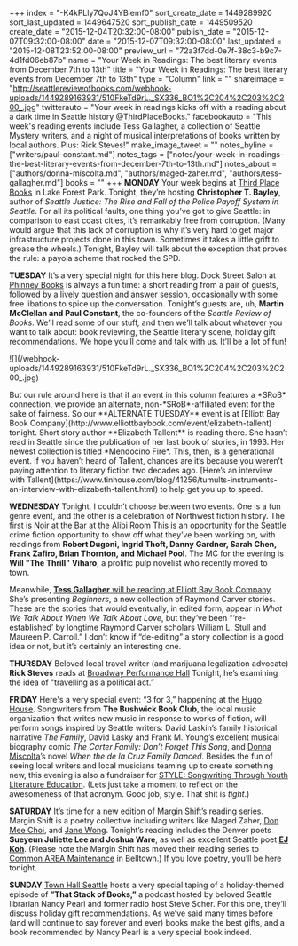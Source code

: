 +++
index = "-K4kPLly7QoJ4YBiemf0"
sort_create_date = 1449289920
sort_last_updated = 1449647520
sort_publish_date = 1449509520
create_date = "2015-12-04T20:32:00-08:00"
publish_date = "2015-12-07T09:32:00-08:00"
date = "2015-12-07T09:32:00-08:00"
last_updated = "2015-12-08T23:52:00-08:00"
preview_url = "72a3f7dd-0e7f-38c3-b9c7-4d1fd06eb87b"
name = "Your Week in Readings: The best literary events from December 7th to 13th"
title = "Your Week in Readings: The best literary events from December 7th to 13th"
type = "Column"
link = ""
shareimage = "http://seattlereviewofbooks.com/webhook-uploads/1449289163931/510FkeTd9rL._SX336_BO1%2C204%2C203%2C200_.jpg"
twitterauto = "Your week in readings kicks off with a reading about a dark time in Seattle history @ThirdPlaceBooks."
facebookauto = "This week's reading events include Tess Gallagher, a collection of Seattle Mystery writers, and a night of musical interpretations of books written by local authors. Plus: Rick Steves!"
make_image_tweet = ""
notes_byline = ["writers/paul-constant.md"]
notes_tags = ["notes/your-week-in-readings-the-best-literary-events-from-december-7th-to-13th.md"]
notes_about = ["authors/donna-miscolta.md", "authors/maged-zaher.md", "authors/tess-gallagher.md"]
books = ""
+++
**MONDAY** Your week begins at [Third Place Books](http://www.thirdplacebooks.com/event/lfp-seattle-justice-rise-and-fall-police-payoff-system-seattle-christopher-t-bayley) in Lake Forest Park. Tonight, they’re hosting **Christopher T. Bayley**, author of *Seattle Justice: The Rise and Fall of the Police Payoff System in Seattle*. For all its political faults, one thing you’ve got to give Seattle: in comparison to east coast cities, it’s remarkably free from corruption. (Many would argue that this lack of corruption is why it’s very hard to get major infrastructure projects done in this town. Sometimes it takes a little grift to grease the wheels.) Tonight, Bayley will talk about the exception that proves the rule: a payola scheme that rocked the SPD.

**TUESDAY** It’s a very special night for this here blog. Dock Street Salon at [Phinney Books](http://www.phinneybooks.com/upcoming-events/2015/12/8/dock-street-salon-paul-constant-and-martin-mcclellan) is always a fun time: a short reading from a pair of guests, followed by a lively question and answer session, occasionally with some free libations to spice up the conversation. Tonight’s guests are, uh, **Martin McClellan and Paul Constant**, the co-founders of the *Seattle Review of Books*. We’ll read some of our stuff, and then we’ll talk about whatever you want to talk about: book reviewing, the Seattle literary scene, holiday gift recommendations. We hope you’ll come and talk with us. It’ll be a lot of fun!

<p class="image-left">![](/webhook-uploads/1449289163931/510FkeTd9rL._SX336_BO1%2C204%2C203%2C200_.jpg)</p>But our rule around here is that if an event in this column features a *SRoB* connection, we provide an alternate, non-*SRoB*-affiliated event for the sake of fairness. So our **ALTERNATE TUESDAY** event is at [Elliott Bay Book Company](http://www.elliottbaybook.com/event/elizabeth-tallent) tonight. Short story author **Elizabeth Tallent** is reading there. She hasn’t read in Seattle since the publication of her last book of stories, in 1993. Her newest collection is titled *Mendocino Fire*. This, then, is a generational event.  If you haven’t heard of Tallent, chances are it’s because you weren’t paying attention to literary fiction two decades ago. [Here’s an interview with Tallent](https://www.tinhouse.com/blog/41256/tumults-instruments-an-interview-with-elizabeth-tallent.html) to help get you up to speed.

**WEDNESDAY** Tonight, I couldn’t choose between two events. One is a fun genre event, and the other is a celebration of Northwest fiction history. The first is [Noir at the Bar at the Alibi Room](https://www.facebook.com/events/860949987345226/) This is an opportunity for the Seattle crime fiction opportunity to show off what they’ve been working on, with readings from **Robert Dugoni, Ingrid Thoft, Danny Gardner, Sarah Chen, Frank Zafiro, Brian Thornton, and Michael Pool**. The MC for the evening is **Will "The Thrill" Viharo**, a prolific pulp novelist who recently moved to town.

Meanwhile, [**Tess Gallagher** will be reading at Elliott Bay Book Company](http://www.elliottbaybook.com/event/tess-gallagher). She’s presenting *Beginners*, a new collection of Raymond Carver stories. These are the stories that would eventually, in edited form, appear in *What We Talk About When We Talk About Love*, but they’ve been “‘re-established’ by longtime Raymond Carver scholars William L. Stull and Maureen P. Carroll.” I don’t know if “de-editing” a story collection is a good idea or not, but it’s certainly an interesting one.

**THURSDAY** Beloved local travel writer (and marijuana legalization advocate) **Rick Steves** reads at [Broadway Performance Hall](http://www2.bookstore.washington.edu/_events/events_cal.taf?evmonth=12&evyear=2015&eventid=2015072713062100&pre=20151201&pst=20151211)  Tonight, he’s examining the idea of "travelling as a political act.”

**FRIDAY** Here's a very special event: “3 for 3,” happening at the [Hugo House](https://www.facebook.com/events/792570610852261/). Songwriters from **The Bushwick Book Club**, the local music organization that writes new music in response to works of fiction, will perform songs inspired by Seattle writers: David Laskin’s family historical narrative *The Family*, David Lasky and Frank M. Young’s excellent musical biography comic *The Carter Family: Don’t Forget This Song*, and [Donna Miscolta](http://seattlereviewofbooks.com/reviews/reflections-by-and-about-white-people/)’s novel *When the de la Cruz Family Danced*. Besides the fun of seeing local writers and local musicians teaming up to create something new, this evening is also a fundraiser for [STYLE: Songwriting Through Youth Literature Education](http://www.learningwithstyle.com/). (Lets just take a moment to reflect on the awesomeness of that acronym. Good job, style. That shit is *tight*.)


**SATURDAY**  It’s time for a new edition of [Margin Shift](https://www.facebook.com/events/662573197219031/)’s reading series. Margin Shift is a poetry collective including writers like Maged Zaher, [Don Mee Choi](http://seattlereviewofbooks.com/notes/2015/09/29/manegg/), and [Jane Wong](http://seattlereviewofbooks.com/notes/2015/10/13/spoiled/). Tonight’s reading includes the Denver poets **Sueyeun Juliette Lee and Joshua Ware**, as well as excellent Seattle poet **[EJ Koh](http://seattlereviewofbooks.com/notes/2015/10/06/korean-war/)**. (Please note the Margin Shift has moved their reading series to [Common AREA Maintenance](https://www.facebook.com/commonartspace/) in Belltown.) If you love poetry, you’ll be here tonight.

**SUNDAY** [Town Hall Seattle](http://www2.bookstore.washington.edu/_events/events_cal.taf?evmonth=12&evyear=2015&eventid=2015112415105600&pre=20151203&pst=20151219) hosts a very special taping of a holiday-themed episode of **”That Stack of Books,”** a podcast hosted by beloved Seattle librarian Nancy Pearl and former radio host  Steve Scher. For this one, they’ll discuss holiday gift recommendations. As we’ve said many times before (and will continue to say forever and ever) books make the best gifts, and a book recommended by Nancy Pearl is a very special book indeed.